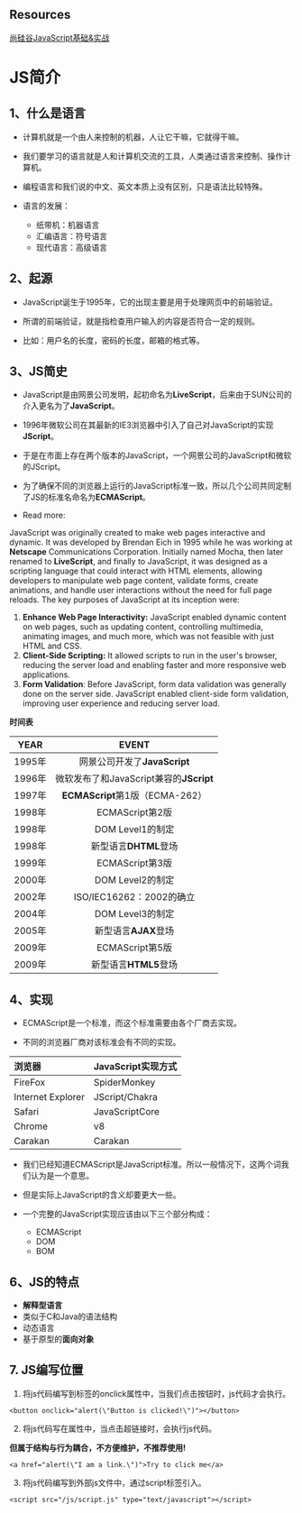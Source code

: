## Resources
[尚硅谷JavaScript基础&实战](https://www.bilibili.com/video/BV1YW411T7GX?p=1&vd_source=0d8bff576ae951115e73479ce587bf1e)

# JS简介

## 1、什么是语言

- 计算机就是一个由人来控制的机器，人让它干嘛，它就得干嘛。

- 我们要学习的语言就是人和计算机交流的工具，人类通过语言来控制、操作计算机。

- 编程语言和我们说的中文、英文本质上没有区别，只是语法比较特殊。

- 语言的发展：
  - 纸带机：机器语言
  - 汇编语言：符号语言
  - 现代语言：高级语言

## 2、起源

- JavaScript诞生于1995年，它的出现主要是用于处理网页中的前端验证。

- 所谓的前端验证，就是指检查用户输入的内容是否符合一定的规则。

- 比如：用户名的长度，密码的长度，邮箱的格式等。

## 3、JS简史

- JavaScript是由网景公司发明，起初命名为**LiveScript**，后来由于SUN公司的介入更名为了**JavaScript**。

- 1996年微软公司在其最新的IE3浏览器中引入了自己对JavaScript的实现**JScript**。

- 于是在市面上存在两个版本的JavaScript，一个网景公司的JavaScript和微软的JScript。

- 为了确保不同的浏览器上运行的JavaScript标准一致，所以几个公司共同定制了JS的标准名命名为**ECMAScript**。

- Read more: 

JavaScript was originally created to make web pages interactive and dynamic. It was developed by Brendan Eich in 1995 while he was working at **Netscape** Communications Corporation. Initially named Mocha, then later renamed to **LiveScript**, and finally to JavaScript, it was designed as a scripting language that could interact with HTML elements, allowing developers to manipulate web page content, validate forms, create animations, and handle user interactions without the need for full page reloads. The key purposes of JavaScript at its inception were:

1. **Enhance Web Page Interactivity:** JavaScript enabled dynamic content on web pages, such as updating content, controlling multimedia, animating images, and much more, which was not feasible with just HTML and CSS.
2. **Client-Side Scripting:** It allowed scripts to run in the user's browser, reducing the server load and enabling faster and more responsive web applications.
3. **Form Validation**: Before JavaScript, form data validation was generally done on the server side. JavaScript enabled client-side form validation, improving user experience and reducing server load.

**时间表**

| YEAR   | EVENT                                 |
| :----: | :------------------------------------:|
| 1995年 | 网景公司开发了**JavaScript**            |
| 1996年 | 微软发布了和JavaScript兼容的**JScript** |
| 1997年 | **ECMAScript**第1版（ECMA-262）        |
| 1998年 | ECMAScript第2版                        |
| 1998年 | DOM Level1的制定                       |
| 1998年 | 新型语言**DHTML**登场                   |
| 1999年 | ECMAScript第3版                        |
| 2000年 | DOM Level2的制定                       |
| 2002年 | ISO/IEC16262：2002的确立                |
| 2004年 | DOM Level3的制定                        |
| 2005年 | 新型语言**AJAX**登场                    |
| 2009年 | ECMAScript第5版                         |
| 2009年 | 新型语言**HTML5**登场                   |



## 4、实现

- ECMAScript是一个标准，而这个标准需要由各个厂商去实现。

- 不同的浏览器厂商对该标准会有不同的实现。

| 浏览器            | JavaScript实现方式 |
| :---------------- | :----------------- |
| FireFox           | SpiderMonkey       |
| Internet Explorer | JScript/Chakra     |
| Safari            | JavaScriptCore     |
| Chrome            | v8                 |
| Carakan           | Carakan            |

- 我们已经知道ECMAScript是JavaScript标准。所以一般情况下，这两个词我们认为是一个意思。

- 但是实际上JavaScript的含义却要更大一些。

- 一个完整的JavaScript实现应该由以下三个部分构成：
  - ECMAScript
  - DOM
  - BOM


## 6、JS的特点

- **解释型语言**
- 类似于C和Java的语法结构
- 动态语言
- 基于原型的**面向对象**

## 7. JS编写位置
1. 将js代码编写到标签的onclick属性中，当我们点击按钮时，js代码才会执行。

`<button onclick="alert(\"Button is clicked!\")"></button>`


2. 将js代码写在<href>属性中，当点击超链接时，会执行js代码。

**但属于结构与行为耦合，不方便维护，不推荐使用!** 

`<a href="alert(\"I am a link.\")">Try to click me</a>`

3. 将js代码编写到外部js文件中，通过script标签引入。

`<script src="/js/script.js" type="text/javascript"></script>`

**<script>标签一旦用于引入外部文件，则·不能进行代码编写，浏览器会自动忽略**

## 7. JS注释

1. 多行注释
```
/*
   多行注释
   注释中的内容不会被执行，但是可以在源代码中查看
*/

```

